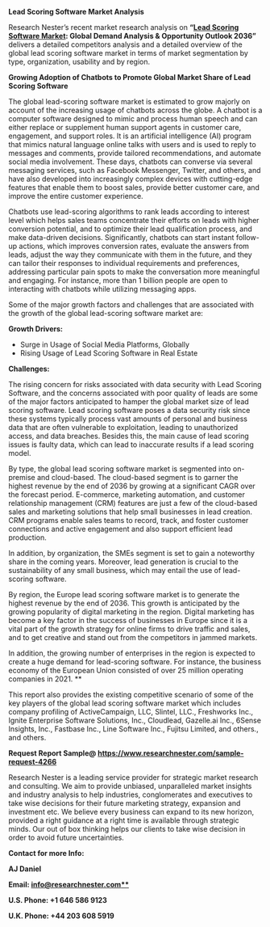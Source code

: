 ﻿**Lead Scoring Software Market Analysis**

Research Nester’s recent market research analysis on **“[Lead Scoring Software Market](https://www.researchnester.com/reports/lead-scoring-software-market/4266): Global Demand Analysis & Opportunity Outlook 2036”** delivers a detailed competitors analysis and a detailed overview of the global lead scoring software market in terms of market segmentation by type, organization, usability and by region. 

**Growing Adoption of Chatbots to Promote Global Market Share of Lead Scoring Software**

The global lead-scoring software market is estimated to grow majorly on account of the increasing usage of chatbots across the globe. A chatbot is a computer software designed to mimic and process human speech and can either replace or supplement human support agents in customer care, engagement, and support roles. It is an artificial intelligence (AI) program that mimics natural language online talks with users and is used to reply to messages and comments, provide tailored recommendations, and automate social media involvement. These days, chatbots can converse via several messaging services, such as Facebook Messenger, Twitter, and others, and have also developed into increasingly complex devices with cutting-edge features that enable them to boost sales, provide better customer care, and improve the entire customer experience. 

Chatbots use lead-scoring algorithms to rank leads according to interest level which helps sales teams concentrate their efforts on leads with higher conversion potential, and to optimize their lead qualification process, and make data-driven decisions. Significantly, chatbots can start instant follow-up actions, which improves conversion rates, evaluate the answers from leads, adjust the way they communicate with them in the future, and they can tailor their responses to individual requirements and preferences, addressing particular pain spots to make the conversation more meaningful and engaging. For instance, more than 1 billion people are open to interacting with chatbots while utilizing messaging apps.

Some of the major growth factors and challenges that are associated with the growth of the global lead-scoring software market are:

**Growth Drivers:**

- Surge in Usage of Social Media Platforms, Globally
- Rising Usage of Lead Scoring Software in Real Estate

**Challenges:**

The rising concern for risks associated with data security with Lead Scoring Software, and the concerns associated with poor quality of leads are some of the major factors anticipated to hamper the global market size of lead scoring software. Lead scoring software poses a data security risk since these systems typically process vast amounts of personal and business data that are often vulnerable to exploitation, leading to unauthorized access, and data breaches. Besides this, the main cause of lead scoring issues is faulty data, which can lead to inaccurate results if a lead scoring model. 

By type, the global lead scoring software market is segmented into on-premise and cloud-based. The cloud-based segment is to garner the highest revenue by the end of 2036 by growing at a significant CAGR over the forecast period. E-commerce, marketing automation, and customer relationship management (CRM) features are just a few of the cloud-based sales and marketing solutions that help small businesses in lead creation. CRM programs enable sales teams to record, track, and foster customer connections and active engagement and also support efficient lead production. 

In addition, by organization, the SMEs segment is set to gain a noteworthy share in the coming years. Moreover, lead generation is crucial to the sustainability of any small business, which may entail the use of lead-scoring software.

By region, the Europe lead scoring software market is to generate the highest revenue by the end of 2036. This growth is anticipated by the growing popularity of digital marketing in the region. Digital marketing has become a key factor in the success of businesses in Europe since it is a vital part of the growth strategy for online firms to drive traffic and sales, and to get creative and stand out from the competitors in jammed markets.

In addition, the growing number of enterprises in the region is expected to create a huge demand for lead-scoring software. For instance, the business economy of the European Union consisted of over 25 million operating companies in 2021.
**


This report also provides the existing competitive scenario of some of the key players of the global lead scoring software market which includes company profiling of ActiveCampaign, LLC, Slintel, LLC., Freshworks Inc., Ignite Enterprise Software Solutions, Inc., Cloudlead, Gazelle.ai Inc., 6Sense Insights, Inc., Fastbase Inc., Line Software Inc., Fujitsu Limited, and others., and others.      

**Request Report Sample@ <https://www.researchnester.com/sample-request-4266>** 

Research Nester is a leading service provider for strategic market research and consulting. We aim to provide unbiased, unparalleled market insights and industry analysis to help industries, conglomerates and executives to take wise decisions for their future marketing strategy, expansion and investment etc. We believe every business can expand to its new horizon, provided a right guidance at a right time is available through strategic minds. Our out of box thinking helps our clients to take wise decision in order to avoid future uncertainties.

**Contact for more Info:**

**AJ Daniel**

**Email: [info@researchnester.com**](mailto:info@researchnester.com)**

**U.S. Phone: +1 646 586 9123** 

**U.K. Phone: +44 203 608 5919**
